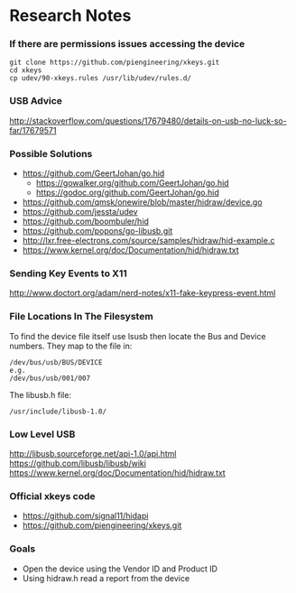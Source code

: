 # Research Notes

### If there are permissions issues accessing the device

```shell
git clone https://github.com/piengineering/xkeys.git
cd xkeys
cp udev/90-xkeys.rules /usr/lib/udev/rules.d/
```

### USB Advice

http://stackoverflow.com/questions/17679480/details-on-usb-no-luck-so-far/17679571


### Possible Solutions

* https://github.com/GeertJohan/go.hid
    * https://gowalker.org/github.com/GeertJohan/go.hid
    * https://godoc.org/github.com/GeertJohan/go.hid
* https://github.com/qmsk/onewire/blob/master/hidraw/device.go
* https://github.com/jessta/udev
* https://github.com/boombuler/hid
* https://github.com/popons/go-libusb.git
* http://lxr.free-electrons.com/source/samples/hidraw/hid-example.c
* https://www.kernel.org/doc/Documentation/hid/hidraw.txt

### Sending Key Events to X11

http://www.doctort.org/adam/nerd-notes/x11-fake-keypress-event.html


### File Locations In The Filesystem

To find the device file itself use lsusb then locate the Bus and Device numbers. They map to the file in:
```shell
/dev/bus/usb/BUS/DEVICE
e.g.
/dev/bus/usb/001/007
```

The libusb.h file:
```shell
/usr/include/libusb-1.0/
```

### Low Level USB

http://libusb.sourceforge.net/api-1.0/api.html
https://github.com/libusb/libusb/wiki
https://www.kernel.org/doc/Documentation/hid/hidraw.txt

### Official xkeys code

* https://github.com/signal11/hidapi
* https://github.com/piengineering/xkeys.git


### Goals

* Open the device using the Vendor ID and Product ID
* Using hidraw.h read a report from the device